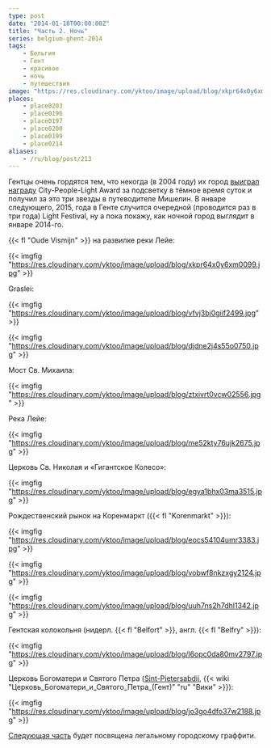 ```yaml
---
type: post
date: "2014-01-18T00:00:00Z"
title: "Часть 2. Ночь"
series: belgium-ghent-2014
tags:
    - Бельгия
    - Гент
    - красивое
    - ночь
    - путешествия
image: "https://res.cloudinary.com/yktoo/image/upload/blog/xkpr64x0y6xm0099.jpg"
places:
    - place0203
    - place0196
    - place0197
    - place0200
    - place0199
    - place0214
aliases:
    - /ru/blog/post/213
---
```


Гентцы очень гордятся тем, что некогда (в 2004 году) их город [выиграл награду](http://www.visitgent.be/en/node/8326) City-People-Light Award за подсветку в тёмное время суток и получил за это три звезды в путеводителе Мишелин. В январе следующего, 2015, года в Генте случится очередной (проводится раз в три года) Light Festival, ну а пока покажу, как ночной город выглядит в январе 2014-го.

<!--more-->

{{< fl "Oude Vismijn" >}} на развилке реки Лейе:

{{< imgfig "https://res.cloudinary.com/yktoo/image/upload/blog/xkpr64x0y6xm0099.jpg" >}}

Graslei:

{{< imgfig "https://res.cloudinary.com/yktoo/image/upload/blog/vfvj3bj0giif2499.jpg" >}}

{{< imgfig "https://res.cloudinary.com/yktoo/image/upload/blog/djdne2j4s55o0750.jpg" >}}

Мост Св. Михаила:

{{< imgfig "https://res.cloudinary.com/yktoo/image/upload/blog/ztxivrt0vcw02556.jpg" >}}

Река Лейе:

{{< imgfig "https://res.cloudinary.com/yktoo/image/upload/blog/me52kty76ujk2675.jpg" >}}

Церковь Св. Николая и «Гигантское Колесо»:

{{< imgfig "https://res.cloudinary.com/yktoo/image/upload/blog/egya1bhx03ma3515.jpg" >}}

Рождественский рынок на Коренмаркт ({{< fl "Korenmarkt" >}}):

{{< imgfig "https://res.cloudinary.com/yktoo/image/upload/blog/eocs54104umr3383.jpg" >}}

{{< imgfig "https://res.cloudinary.com/yktoo/image/upload/blog/vobwf8nkzxgy2124.jpg" >}}

{{< imgfig "https://res.cloudinary.com/yktoo/image/upload/blog/uuh7ns2h7dhl1342.jpg" >}}

Гентская колокольня (нидерл. {{< fl "Belfort" >}}, англ. {{< fl "Belfry" >}}):

{{< imgfig "https://res.cloudinary.com/yktoo/image/upload/blog/l6opc0da80mv2797.jpg" >}}

Церковь Богоматери и Святого Петра ([Sint-Pietersabdij](http://www.sintpietersabdijgent.be/), {{< wiki "Церковь_Богоматери_и_Святого_Петра_(Гент)" "ru" "Вики" >}}):

{{< imgfig "https://res.cloudinary.com/yktoo/image/upload/blog/jo3go4dfo37w2188.jpg" >}}

[Следующая часть](0214) будет посвящена легальному городскому граффити.
